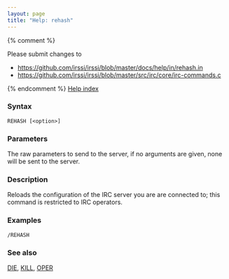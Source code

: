 ```yaml
---
layout: page
title: "Help: rehash"
---
```


{% comment %}

Please submit changes to
- https://github.com/irssi/irssi/blob/master/docs/help/in/rehash.in
- https://github.com/irssi/irssi/blob/master/src/irc/core/irc-commands.c


{% endcomment %}
[Help index](/documentation/help)

### Syntax ###

<div class="highlight irssisyntax"><pre style="\-\-cmdlen:6ch"><code><span class="synB">REHASH</span> <span class="syn10">[<span class="syn09">&lt;option></span>]</span></code></pre></div>



### Parameters ###

The raw parameters to send to the server, if no arguments are given, none
will be sent to the server.

### Description ###

Reloads the configuration of the IRC server you are are connected to; this
command is restricted to IRC operators.

### Examples ###

    /REHASH

### See also ###
[DIE](/documentation/help/die), [KILL](/documentation/help/kill), [OPER](/documentation/help/oper)

